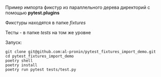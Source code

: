 Пример импорта фикстур 
из параллельного дерева директорий 
с помощью **pytest.plugins**

Фикстуры находятся в папке *fixtures*

Тесты - в папке *tests* на том же уровне

Запуск:

    git clone git@github.com:al-pronin/pytest_fixtures_import_demo.git
    cd pytest_fixtures_import_demo
    poetry shell
    poetry install
    poetry run pytest tests/test.py  